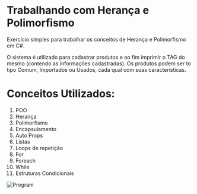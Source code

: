 # Trabalhando com Herança e Polimorfismo

Exercício simples para trabalhar os conceitos de Herança e Polimorfismo em C#.

O sistema é utilizado para cadastrar produtos e ao fim imprimir o TAG do mesmo (contendo as informações cadastradas).
Os produtos podem ser to tipo Comum, Importados ou Usados, cada qual com suas características.

# Conceitos Utilizados:

<ol>
	<li>POO</li>
	<li>Herança</li>
	<li>Polimorfismo</li>
	<li>Encapsulamento</li>
	<li>Auto Props</li>
	<li>Listas</li>
	<li>Loops de repetição
		<li>For</li>
		<li>Foreach</li>
		<li>While</li>
	</li>
	<li>Estruturas Condicionais</li>
</ol>

![Program](https://user-images.githubusercontent.com/35302072/154178611-8b6364af-bd9b-4712-bd9e-8debc374e574.PNG)

